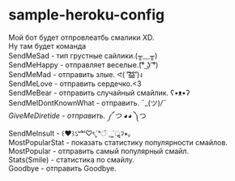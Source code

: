 # sample-heroku-config    

Мой бот будет отпровлеатбь смалики XD.    
Ну там будет команда    
SendMeSad - тип грустные сайлики.(╥﹏╥)    
SendMeHappy - отправляет веселые.(͡° ͜ʖ ͡°)    
SendMeMad - отправить злые. ᕙ( ︡'︡益'︠)ง    
SendMeLove - отправить сердечко.<3    
SendMeBear - отправить случайный смайлик. ʕ•ᴥ•ʔ    
SendMeIDontKnownWhat - отправить. ¯\_(ツ)_/¯    
GiveMeDiretide - отправить. ༼ つ ◕_◕ ༽つ    
SendMeInsult - ꒰♥︎꒱ઽᵘᵏⁱ♡ৎˊ͈ˣੰૢˋ͈ॢॽ∗｡    
MostPopularStat - показать статистику популярности смайлов.     
MostPopular - отправить самый популярный смайл.     
Stats(Smile) - статистика по смайлу.    
Goodbye - отправить Goodbye.    
